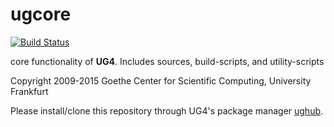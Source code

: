 # ugcore # 

[![Build Status](https://travis-ci.org/UG4/ugcore.svg?branch=master)](https://travis-ci.org/UG4/ugcore)

core functionality of **UG4**. Includes sources, build-scripts,
and utility-scripts

Copyright 2009-2015 Goethe Center for Scientific Computing, University Frankfurt

Please install/clone this repository through UG4's package manager
[ughub](https://github.com/UG4/ughub).
